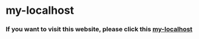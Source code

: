 # my-localhost

### If you want to visit this website, please click this <a href="https://thanatos9911.github.io/my-localhost/" target="_blank">my-localhost</a>
